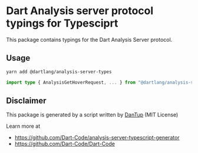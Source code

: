 # Dart Analysis server protocol typings for Typesciprt

This package contains typings for the Dart Analysis Server protocol.

## Usage

```bash
yarn add @dartlang/analysis-server-types
```

```typescript
import type { AnalysisGetHoverRequest, ... } from "@dartlang/analysis-server-types";
```

## Disclaimer

This package is generated by a script written by [DanTup](https://github.com/DanTup) (MIT License)

Learn more at

- https://github.com/Dart-Code/analysis-server-typescript-generator
- https://github.com/Dart-Code/Dart-Code
